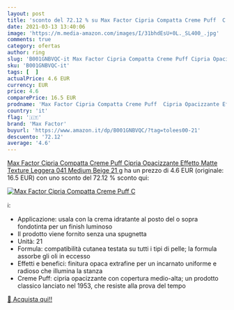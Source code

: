 ```yaml
---
layout: post
title: 'sconto del 72.12 % su Max Factor Cipria Compatta Creme Puff  C  '
date: 2021-03-13 13:40:06
image: 'https://m.media-amazon.com/images/I/31bhdEsU+0L._SL400_.jpg'
comments: true
category: ofertas
author: ring
slug: 'B001GNBVQC-it Max Factor Cipria Compatta Creme Puff Cipria Opacizzante...'
sku: 'B001GNBVQC-it'
tags: [  ]
actualPrice: 4.6 EUR
currency: EUR
price: 4.6
comparePrice: 16.5 EUR
prodname: 'Max Factor Cipria Compatta Creme Puff  Cipria Opacizzante Effetto Matte  Texture Leggera  041 Medium Beige  21 g'
country: 'it'
flag: '🇮🇹'
brand: 'Max Factor'
buyurl: 'https://www.amazon.it/dp/B001GNBVQC/?tag=tolees00-21'
descuento: '72.12'
average: '4.6'
---
```


[Max Factor Cipria Compatta Creme Puff  Cipria Opacizzante Effetto Matte  Texture Leggera  041 Medium Beige  21 g](https://www.amazon.it/dp/B001GNBVQC/?tag=tolees00-21) ha un prezzo di 4.6 EUR (originale: 16.5 EUR) con uno sconto del 72.12 % sconto qui:

[![Max Factor Cipria Compatta Creme Puff  C](https://m.media-amazon.com/images/I/31bhdEsU+0L._SL400_.jpg)](https://www.amazon.it/dp/B001GNBVQC/?tag=tolees00-21)

ℹ️:

- Applicazione: usala con la crema idratante al posto del o sopra fondotinta per un finish luminoso
- Il prodotto viene fornito senza una spugnetta
- Unità: 21
- Formula: compatibilità cutanea testata su tutti i tipi di pelle; la formula assorbe gli oli in eccesso
- Effetti e benefici: finitura opaca extrafine per un incarnato uniforme e radioso che illumina la stanza
- Creme Puff: cipria opacizzante con copertura medio-alta; un prodotto classico lanciato nel 1953, che resiste alla prova del tempo

[🛒 Acquista qui!!](https://www.amazon.it/dp/B001GNBVQC/?tag=tolees00-21)
